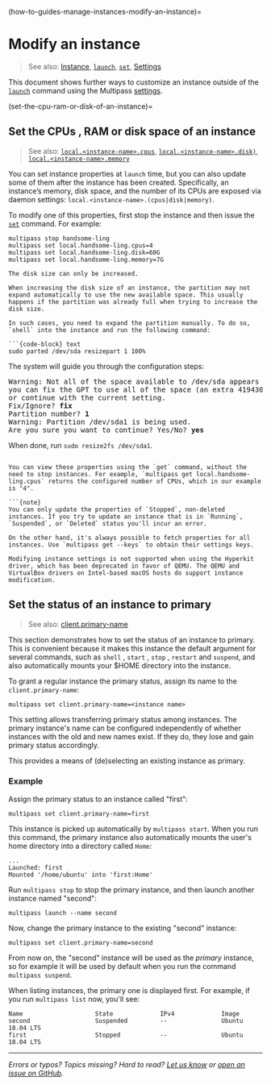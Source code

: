 (how-to-guides-manage-instances-modify-an-instance)=
# Modify an instance

> See also: [Instance](/explanation/instance), [`launch`](/reference/command-line-interface/launch), [`set`](/reference/command-line-interface/set), [Settings](/reference/settings/index)

This document shows further ways to customize an instance outside of the [`launch`](/reference/command-line-interface/launch) command using the Multipass [settings](/reference/settings/index).

(set-the-cpu-ram-or-disk-of-an-instance)=
## Set the CPUs , RAM or disk space of an instance

> See also:  [`local.<instance-name>.cpus`](/reference/settings/local-instance-name-cpus), [`local.<instance-name>.disk)`](/reference/settings/local-instance-name-disk), [`local.<instance-name>.memory`](/reference/settings/local-instance-name-memory)

You can set instance properties at `launch` time, but you can also update some of them after the instance has been created. Specifically, an instance’s memory, disk space, and the number of its CPUs are exposed via daemon settings: `local.<instance-name>.(cpus|disk|memory)`.

To modify one of this properties, first stop the instance and then issue the [`set`](/reference/command-line-interface/set) command. For example:

```{code-block} text
multipass stop handsome-ling
multipass set local.handsome-ling.cpus=4
multipass set local.handsome-ling.disk=60G
multipass set local.handsome-ling.memory=7G
```

```{note}
The disk size can only be increased.
```

```{caution}
When increasing the disk size of an instance, the partition may not expand automatically to use the new available space. This usually happens if the partition was already full when trying to increase the disk size. 

In such cases, you need to expand the partition manually. To do so, `shell` into the instance and run the following command:

```{code-block} text 
sudo parted /dev/sda resizepart 1 100%
```

The system will guide you through the configuration steps:

<pre>
Warning: Not all of the space available to /dev/sda appears to be used, 
you can fix the GPT to use all of the space (an extra 4194304 blocks) 
or continue with the current setting.
Fix/Ignore? <b>fix</b>
Partition number? <b>1</b>
Warning: Partition /dev/sda1 is being used. 
Are you sure you want to continue? Yes/No? <b>yes</b>
</pre>

When done, run `sudo resize2fs /dev/sda1`.
```

You can view these properties using the `get` command, without the need to stop instances. For example, `multipass get local.handsome-ling.cpus` returns the configured number of CPUs, which in our example is "4".

```{note}
You can only update the properties of `Stopped`, non-deleted instances. If you try to update an instance that is in `Running`, `Suspended`, or `Deleted` status you'll incur an error.

On the other hand, it's always possible to fetch properties for all instances. Use `multipass get --keys` to obtain their settings keys. 
```

```{note}
Modifying instance settings is not supported when using the Hyperkit driver, which has been deprecated in favor of QEMU. The QEMU and VirtualBox drivers on Intel-based macOS hosts do support instance modification.
```

## Set the status of an instance to primary

> See also:  [client.primary-name](/reference/settings/client-primary-name)

This section demonstrates how to set the status of an instance to primary. This is convenient because it makes this instance the default argument for several commands, such as `shell` , `start` , `stop` , `restart` and `suspend`, and also automatically mounts your $HOME directory into the instance.

To grant a regular instance the primary status, assign its name to the `client.primary-name`:

```{code-block} text
multipass set client.primary-name=<instance name>
```

This setting allows transferring primary status among instances. The primary instance's name can be configured independently of whether instances with the old and new names exist. If they do, they lose and gain primary status accordingly. 

This provides a means of (de)selecting an existing instance as primary. 

### Example

Assign the primary status to an instance called "first":

```{code-block} text 
multipass set client.primary-name=first
```

This instance is picked up automatically by `multipass start`. When you run this command, the primary instance also automatically mounts the user's home directory into a directory called `Home`:

```{code-block} text 
...
Launched: first
Mounted '/home/ubuntu' into 'first:Home'
```

Run `multipass stop` to stop the primary instance, and then launch another instance named "second":

```{code-block} text 
multipass launch --name second
```

Now, change the primary instance to the existing "second" instance:

```{code-block} text 
multipass set client.primary-name=second
```

From now on, the "second" instance will be used as the *primary* instance, so for example it will be used by default when you run the command `multipass suspend`.

When listing instances, the primary one is displayed first. For example, if you run `multipass list` now, you'll see:

```{code-block} text 
Name                    State             IPv4             Image
second                  Suspended         --               Ubuntu 18.04 LTS
first                   Stopped           --               Ubuntu 18.04 LTS
```

---

*Errors or typos? Topics missing? Hard to read? <a href="https://docs.google.com/forms/d/e/1FAIpQLSd0XZDU9sbOCiljceh3rO_rkp6vazy2ZsIWgx4gsvl_Sec4Ig/viewform?usp=pp_url&entry.317501128=https://multipass.run/docs/modify-an-instance" target="_blank">Let us know</a> or <a href="https://github.com/canonical/multipass/issues/new/choose" target="_blank">open an issue on GitHub</a>.*

